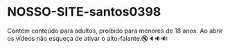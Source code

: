 # NOSSO-SITE-santos0398
Contém conteúdo para adultos,  proibido para menores de 18 anos.
Ao abrir os vídeos não esqueça de ativar o alto-falante.🔇🔈🔉🔊
